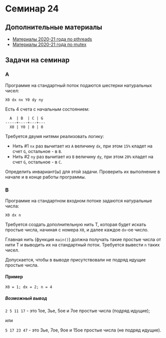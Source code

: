 # Семинар 24

## Дополнительные материалы

* [Материалы 2020-21 года по pthreads](https://github.com/blackav/hse-caos-2020/tree/master/21-pthread)
* [Материалы 2020-21 года по mutex](https://github.com/blackav/hse-caos-2020/tree/master/22-mutex)

## Задачи на семинар

### A

Программе на стандартный поток подаются шестерки натуральных чисел:

`X0 dx nx Y0 dy ny`

Есть 4 счета с начальным состоянием:

```text
  A  | B  | C | G
-----+----+---+---
  X0 | Y0 | 0 | 0
```

Требуется двумя нитями реализовать логику:

* Нить #1 `nx` раз вычитает из `A` величину `dx`, при этом `15%` кладет на счет `G`, остальное - в `B`.
* Нить #2 `ny` раз вычитает из `B` величину `dy`, при этом `20%` кладет на счет `G`, остальное - в `C`.

Определить инвариант(ы) для этой задачи.
Проверить их выполнение в начале и в конце работы программы.

### B

Программе на стандартном входном потоке задаются натуральные числа:

`X0 dx n`

Требуется создать дополнительную нить T, которая будет искать простые числа,
начиная с номера `X0`, и далее каждое `dx`-ое число.

Главная нить (функция `main()`) должна получать такие простые числа от нити T
и выводить их на стандартный поток. Требуется вывести `n` таких чисел.

Допускается, чтобы в выводе присутствовали не подряд идущие простые числа.

#### Пример

`X0 = 1; dx = 2; n = 4`

##### Возможный вывод

`2 5 11 17` - это 1ое, 3ье, 5ое и 7ое простые числа (подряд идущие);

или

`5 17 23 47` - это 3ье, 7ое, 9ое и 15ое простые числа (не подряд идущие).
